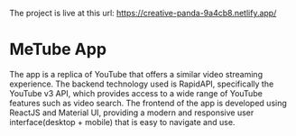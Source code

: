 The project is live at this url: https://creative-panda-9a4cb8.netlify.app/

# MeTube App
The app is a replica of YouTube that offers a similar video streaming experience. The backend technology used is RapidAPI, specifically the YouTube v3 API, which provides access to a wide range of YouTube features such as video search. The frontend of the app is developed using ReactJS and Material UI, providing a modern and responsive user interface(desktop + mobile) that is easy to navigate and use.
